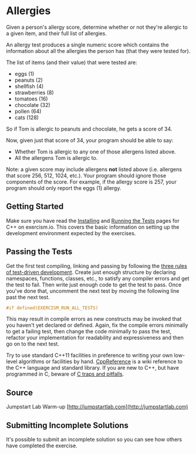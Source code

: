 # Allergies

Given a person's allergy score, determine whether or not they're allergic to a given item, and their full list of allergies.

An allergy test produces a single numeric score which contains the
information about all the allergies the person has (that they were
tested for).

The list of items (and their value) that were tested are:

* eggs (1)
* peanuts (2)
* shellfish (4)
* strawberries (8)
* tomatoes (16)
* chocolate (32)
* pollen (64)
* cats (128)

So if Tom is allergic to peanuts and chocolate, he gets a score of 34.

Now, given just that score of 34, your program should be able to say:

- Whether Tom is allergic to any one of those allergens listed above.
- All the allergens Tom is allergic to.

Note: a given score may include allergens **not** listed above (i.e.
allergens that score 256, 512, 1024, etc.).  Your program should
ignore those components of the score.  For example, if the allergy
score is 257, your program should only report the eggs (1) allergy.

## Getting Started

Make sure you have read the [Installing](https://exercism.io/tracks/cpp/installing) and 
[Running the Tests](https://exercism.io/tracks/cpp/tests) pages for C++ on exercism.io. 
This covers the basic information on setting up the development
environment expected by the exercises.

## Passing the Tests

Get the first test compiling, linking and passing by following the [three
rules of test-driven development](http://butunclebob.com/ArticleS.UncleBob.TheThreeRulesOfTdd).
Create just enough structure by declaring namespaces, functions, classes,
etc., to satisfy any compiler errors and get the test to fail.  Then write
just enough code to get the test to pass.  Once you've done that,
uncomment the next test by moving the following line past the next test.

```C++
#if defined(EXERCISM_RUN_ALL_TESTS)
```

This may result in compile errors as new constructs may be invoked that
you haven't yet declared or defined.  Again, fix the compile errors minimally
to get a failing test, then change the code minimally to pass the test,
refactor your implementation for readability and expressiveness and then
go on to the next test.

Try to use standard C++11 facilities in preference to writing your own
low-level algorithms or facilities by hand.  [CppReference](http://en.cppreference.com/)
is a wiki reference to the C++ language and standard library.  If you
are new to C++, but have programmed in C, beware of
[C traps and pitfalls](http://www.slideshare.net/LegalizeAdulthood/c-traps-and-pitfalls-for-c-programmers).

## Source

Jumpstart Lab Warm-up [http://jumpstartlab.com](http://jumpstartlab.com)

## Submitting Incomplete Solutions
It's possible to submit an incomplete solution so you can see how others have completed the exercise.

